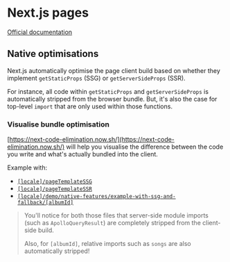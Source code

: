 # Next.js pages

[Official documentation](https://nextjs.org/docs/basic-features/pages)

## Native optimisations

Next.js automatically optimise the page client build based on whether they implement `getStaticProps` (SSG) or `getServerSideProps` (SSR).

For instance, all code within `getStaticProps` and `getServerSideProps` is automatically stripped from the browser bundle.
But, it's also the case for top-level `import` that are only used within those functions.

### Visualise bundle optimisation

[https://next-code-elimination.now.sh/](https://next-code-elimination.now.sh/) will help you visualise the difference between the code you write and what's actually bundled into the client.

Example with:
- [`[locale]/pageTemplateSSG`](https://next-code-elimination.now.sh/s/hc9SWg_fj)
- [`[locale]/pageTemplateSSR`](https://next-code-elimination.now.sh/s/M0oIDdQJ2)
- [`[locale]/demo/native-features/example-with-ssg-and-fallback/[albumId]`](https://next-code-elimination.now.sh/s/nejeyE9MH)

> You'll notice for both those files that server-side module imports (such as `ApolloQueryResult`) are completely stripped from the client-side build.
>
> Also, for `[albumId]`, relative imports such as `songs` are also automatically stripped!

